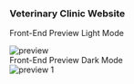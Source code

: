 ### Veterinary Clinic Website

Front-End Preview Light Mode

![preview](https://github.com/Walberabjunior/Doguinho-a-Website/assets/158775634/2a505237-03b4-46dd-a802-0417369f2b84)<br>
Front-End Preview Dark Mode <br>
![preview 1](https://github.com/Walberabjunior/Doguinho-a-Website/assets/158775634/5b0e8470-a41b-4795-832b-7a8f4860ebe1)

